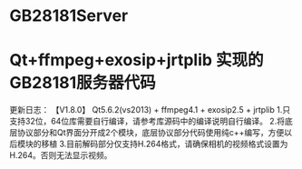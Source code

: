 # GB28181Server
# Qt+ffmpeg+exosip+jrtplib 实现的GB28181服务器代码

更新日志：
【V1.8.0】
Qt5.6.2(vs2013) + ffmpeg4.1 + exosip2.5 + jrtplib
1.只支持32位，64位库需要自行编译，请参考库源码中的编译说明自行编译。
2.将底层协议部分和Qt界面分开成2个模块，底层协议部分代码使用纯c++编写，方便以后模块的移植
3.目前解码部分仅支持H.264格式，请确保相机的视频格式设置为H.264。否则无法显示视频。
